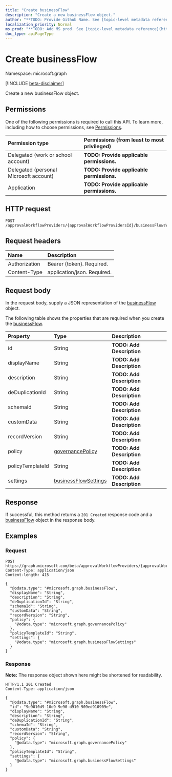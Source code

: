 ```yaml
---
title: "Create businessFlow"
description: "Create a new businessFlow object."
author: "**TODO: Provide Github Name. See [topic-level metadata reference](https://msgo.azurewebsites.net/add/document/guidelines/metadata.html#topic-level-metadata)**"
localization_priority: Normal
ms.prod: "**TODO: Add MS prod. See [topic-level metadata reference](https://msgo.azurewebsites.net/add/document/guidelines/metadata.html#topic-level-metadata)**"
doc_type: apiPageType
---
```


# Create businessFlow
Namespace: microsoft.graph

[!INCLUDE [beta-disclaimer](../../includes/beta-disclaimer.md)]

Create a new businessFlow object.

## Permissions
One of the following permissions is required to call this API. To learn more, including how to choose permissions, see [Permissions](/graph/permissions-reference).

|Permission type|Permissions (from least to most privileged)|
|:---|:---|
|Delegated (work or school account)|**TODO: Provide applicable permissions.**|
|Delegated (personal Microsoft account)|**TODO: Provide applicable permissions.**|
|Application|**TODO: Provide applicable permissions.**|

## HTTP request

<!-- {
  "blockType": "ignored"
}
-->
``` http
POST /approvalWorkflowProviders/{approvalWorkflowProvidersId}/businessFlowsWithRequestsAwaitingMyDecision
```

## Request headers
|Name|Description|
|:---|:---|
|Authorization|Bearer {token}. Required.|
|Content-Type|application/json. Required.|

## Request body
In the request body, supply a JSON representation of the [businessFlow](../resources/businessflow.md) object.

The following table shows the properties that are required when you create the [businessFlow](../resources/businessflow.md).

|Property|Type|Description|
|:---|:---|:---|
|id|String|**TODO: Add Description**|
|displayName|String|**TODO: Add Description**|
|description|String|**TODO: Add Description**|
|deDuplicationId|String|**TODO: Add Description**|
|schemaId|String|**TODO: Add Description**|
|customData|String|**TODO: Add Description**|
|recordVersion|String|**TODO: Add Description**|
|policy|[governancePolicy](../resources/governancepolicy.md)|**TODO: Add Description**|
|policyTemplateId|String|**TODO: Add Description**|
|settings|[businessFlowSettings](../resources/businessflowsettings.md)|**TODO: Add Description**|



## Response

If successful, this method returns a `201 Created` response code and a [businessFlow](../resources/businessflow.md) object in the response body.

## Examples

### Request
<!-- {
  "blockType": "request",
  "name": "create_businessflow_from_"
}
-->
``` http
POST https://graph.microsoft.com/beta/approvalWorkflowProviders/{approvalWorkflowProvidersId}/businessFlowsWithRequestsAwaitingMyDecision
Content-Type: application/json
Content-length: 415

{
  "@odata.type": "#microsoft.graph.businessFlow",
  "displayName": "String",
  "description": "String",
  "deDuplicationId": "String",
  "schemaId": "String",
  "customData": "String",
  "recordVersion": "String",
  "policy": {
    "@odata.type": "microsoft.graph.governancePolicy"
  },
  "policyTemplateId": "String",
  "settings": {
    "@odata.type": "microsoft.graph.businessFlowSettings"
  }
}
```


### Response
**Note:** The response object shown here might be shortened for readability.
<!-- {
  "blockType": "response",
  "truncated": true,
  "@odata.type": "microsoft.graph.businessFlow"
}
-->
``` http
HTTP/1.1 201 Created
Content-Type: application/json

{
  "@odata.type": "#microsoft.graph.businessFlow",
  "id": "9e9010d9-10d9-9e90-d910-909ed910909e",
  "displayName": "String",
  "description": "String",
  "deDuplicationId": "String",
  "schemaId": "String",
  "customData": "String",
  "recordVersion": "String",
  "policy": {
    "@odata.type": "microsoft.graph.governancePolicy"
  },
  "policyTemplateId": "String",
  "settings": {
    "@odata.type": "microsoft.graph.businessFlowSettings"
  }
}
```

